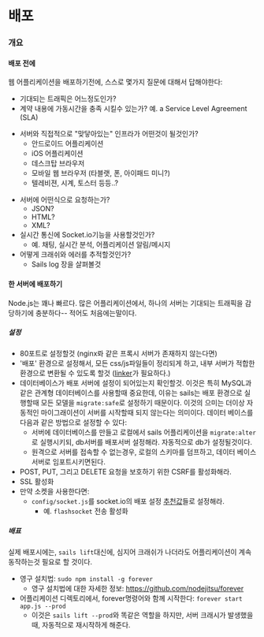 # 배포

### 개요

#### 배포 전에

웹 어플리케이션을 배포하기전에, 스스로 몇가지 질문에 대해서 답해야한다:

+ 기대되는 트래픽은 어느정도인가?
+ 계약 내용에 가동시간을 충족 시킬수 있는가? 예. a Service Level Agreement (SLA)
* 서버와 직접적으로 "맞닿아있는" 인프라가 어떤것이 될것인가?
  + 안드로이드 어플리케이션
  + iOS 어플리케이션
  + 데스크탑 브라우저
  + 모바일 웹 브라우저 (타블랫, 폰, 아이패드 미니?)
  + 텔레비젼, 시계, 토스터 등등..?
+ 서버에 어떤식으로 요청하는가?
  + JSON?
  + HTML?
  + XML?
+ 실시간 통신에 Socket.io기능을 사용할것인가?
  + 예. 채팅, 실시간 분석, 어플리케이션 알림/메시지
+ 어떻게 크래쉬와 에러를 추적할것인가?
  + Sails log 장을 살펴볼것



#### 한 서버에 배포하기

Node.js는 꽤나 빠르다. 많은 어플리케이션에서, 하나의 서버는 기대되는 트래픽을 감당하기에 충분하다-- 적어도 처음에는말이다.

##### 설정

+ 80포트로 설정할것 (nginx롸 같은 프록시 서버가 존재하지 않는다면)
+ '배포' 환경으로 설정해서, 모든 css/js파일들이 정리되게 하고, 내부 서버가 적합한 환경으로 변환될 수 있도록 할것 ([linker](https://github.com/balderdashy/sails-wiki/blob/0.9/assets.md)가 필요하다.)
+ 데이터베이스가 배포 서버에 설정이 되어있는지 확인할것. 이것은 특히 MySQL과 같은 관계형 데이터베이스를 사용할때 중요한데, 이유는 sails는 배포 환경으로 실행할때 모든 모델을 `migrate:safe`로 설정하기 때문이다. 이것의 으미는 더이상 자동적인 마이그래이션이 서버를 시작할때 되지 않는다는 의미이다. 데이터 베이스를 다음과 같은 방법으로 설정할 수 있다:
  + 서버에 데이터베이스를 만들고 로컬에서 sails 어플리케이션을 `migrate:alter`로 실행시키되, db서버를 배포서버 설정해라. 자동적으로 db가 설정될것이다.
  + 원격으로 서버를 접속할 수 없는경우, 로컬의 스키마를 덤프하고, 데이터 베이스서버로 임포트시키면된다.  
+ POST, PUT, 그리고 DELETE 요청을 보호하기 위한 CSRF를 활성화해라.
+ SSL 활성화
+ 만약 소켓을 사용한다면:
  + `config/socket.js`를 socket.io의 배포 설정 [추천값](https://github.com/LearnBoost/Socket.IO/wiki/Configuring-Socket.IO#recommended-production-settings)들로 설정해라.
    + 예. `flashsocket` 전송 활성화

##### 배표

실제 배포시에는, `sails lift`대신에, 심지어 크래쉬가 나더라도 어플리케이션이 계속 동작하는것 필요로 할 것이다.

+ 영구 설치법: `sudo npm install -g forever`
  + 영구 설치법에 대한 자세한 정보: https://github.com/nodejitsu/forever
+ 어플리케이션 디렉토리에서, forever명령어와 함께 시작한다: `forever start app.js --prod`
  + 이것은 `sails lift --prod`와 똑같은 역할을 하지만, 서버 크래시가 발생했을때, 자동적으로 재시작하게 해준다.
  


<docmeta name="uniqueID" value="Deployment402941">
<docmeta name="displayName" value="Deployment">

